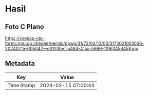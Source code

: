 # Hasil

## Foto C Plano

https://sirekap-obj-formc.kpu.go.id/edee/pemilu/ppwp/31/73/02/10/03/3173021003036-20240215-005042--e3120bef-a484-41aa-b966-1ff60f456458.jpg


## Metadata

| Key        | Value               |
| ---------- | ------------------- |
| Time Stamp | 2024-02-15 07:00:44 |



